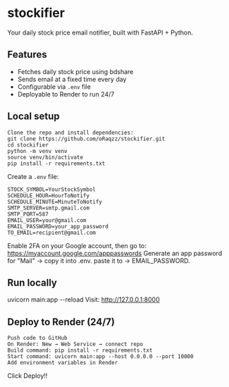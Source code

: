 # stockifier

Your daily stock price email notifier, built with FastAPI + Python.

## Features
- Fetches daily stock price using bdshare
- Sends email at a fixed time every day
- Configurable via `.env` file
- Deployable to Render to run 24/7

## Local setup
```
Clone the repo and install dependencies:
git clone https://github.com/oRaqzz/stockifier.git
cd stockifier
python -m venv venv
source venv/bin/activate
pip install -r requirements.txt
```

Create a `.env` file:
```env
STOCK_SYMBOL=YourStockSymbol
SCHEDULE_HOUR=HourToNotify
SCHEDULE_MINUTE=MinuteToNotify
SMTP_SERVER=smtp.gmail.com
SMTP_PORT=587
EMAIL_USER=your@gmail.com
EMAIL_PASSWORD=your_app_password
TO_EMAIL=recipient@gmail.com
```

Enable 2FA on your Google account, then go to:
https://myaccount.google.com/apppasswords
Generate an app password for "Mail" → copy it into .env.
paste it to -> EMAIL_PASSWORD.

## Run locally

uvicorn main:app --reload
Visit: http://127.0.0.1:8000

## Deploy to Render (24/7)
```
Push code to GitHub
On Render: New → Web Service → connect repo
Build command: pip install -r requirements.txt
Start command: uvicorn main:app --host 0.0.0.0 --port 10000
Add environment variables in Render
```
Click Deploy!!
